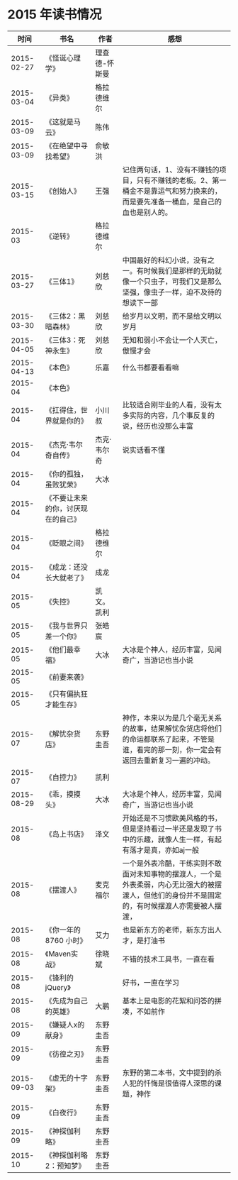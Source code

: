 # 2015 年读书情况

时间 | 书名 | 作者 | 感想
-----|------|------|-----
2015-02-27 | 《怪诞心理学》 | 理查德-怀斯曼 |
2015-03-04 | 《异类》 | 格拉德维尔 |
2015-03-09 | 《这就是马云》 | 陈伟 |
2015-03-09 | 《在绝望中寻找希望》 | 俞敏洪 |
2015-03-15 | 《创始人》 | 王强 | 记住两句话，1、没有不赚钱的项目，只有不赚钱的老板。2、第一桶金不是靠运气和努力换来的，而是要先准备一桶血，是自己的血也是别人的。 |
2015-03 |《逆转》 | 格拉德维尔 |
2015-03-27 | 《三体1》 | 刘慈欣 | 中国最好的科幻小说，没有之一。有时候我们是那样的无助就像一个只虫子，可我们又是那么坚强，像虫子一样，迫不及待的想读下一部 |
2015-03-30 | 《三体2：黑暗森林》 | 刘慈欣 | 给岁月以文明，而不是给文明以岁月 |
2015-04-05 | 《三体3：死神永生》 | 刘慈欣 | 无知和弱小不会让一个人灭亡，傲慢才会 |
2015-04-13 | 《本色》 | 乐嘉 | 什么书都要看看嘛 |
2015-04 |《本色》 |
2015-04 |《扛得住，世界就是你的》 | 小川叔 | 比较适合刚毕业的人看，没有太多实际的内容，几个事反复的说，经历也没那么丰富 |
2015-04 |《杰克·韦尔奇自传》 | 杰克·韦尔奇 | 说实话看不懂 |
2015-04 |《你的孤独，虽败犹荣》 | 大冰 |
2015-04 |《不要让未来的你，讨厌现在的自己》 |
2015-04 |《眨眼之间》 | 格拉德维尔 |  |
2015-04 |《成龙：还没长大就老了》 | 成龙 |
2015-05 |《失控》 | 凯文。凯利 |
2015-05 |《我与世界只差一个你》 |  张皓宸 |  |
2015-05 |《他们最幸福》 | 大冰 | 大冰是个神人，经历丰富，见闻奇广，当游记也当小说 |
2015-05 |《前妻来袭》 |
2015-05 |《只有偏执狂才能生存》 |
2015-07 |《解忧杂货店》 | 东野圭吾 | 神作，本来以为是几个毫无关系的故事，结果解忧杂货店将他们的命运都联系了起来，不管是谁，看完的那一刻，你一定会有返回去重新复习一遍的冲动。 |
2015-07 |《自控力》 | 凯利 |
2015-08-29 | 《乖，摸摸头》 | 大冰 | 大冰是个神人，经历丰富，见闻奇广，当游记也当小说 |
2015-08 |《岛上书店》 | 泽文 | 开始还是不习惯欧美风格的书，但是坚持看过一半还是发现了书中的乐趣，就像人生一样，有起有落才是真，亦如aj一般 |
2015-08 |《摆渡人》 | 麦克福尔 | 一个是外表冷酷，干练实则不敢面对未知事物的摆渡人，一个是外表柔弱，内心无比强大的被摆渡人，但他们的身份并不是固定的，有时候摆渡人亦需要被人摆渡， |
2015-08 |《你一年的 8760 小时》 | 艾力 | 也是新东方的老师，新东方出人才，是打油书 |
2015-08 | 《Maven实战》 | 徐晓斌 | 不错的技术工具书，一直在看 |
2015-08 |《锋利的jQuery》 | |  好书，一直在学习 |
2015-08 |《先成为自己的英雄》 | 大鹏 | 基本上是电影的花絮和问答的拼凑，不如前作 |
2015-09 |《嫌疑人x的献身》 | 东野圭吾 |  |
2015-09 |《彷徨之刃》 | 东野圭吾 |  |
2015-09-03 | 《虚无的十字架》 | 东野圭吾 | 东野的第二本书，文中提到的杀人犯的忏悔是很值得人深思的课题，神作 |
2015-09 |《白夜行》 | 东野圭吾 |  |
2015-09 |《神探伽利略》 | 东野圭吾 |  |
2015-10 |《神探伽利略2：预知梦》 | 东野圭吾 |  |
